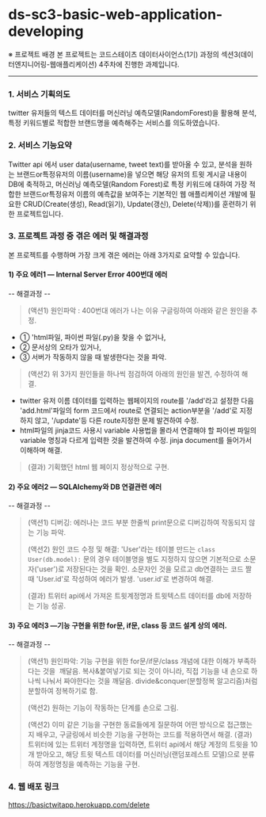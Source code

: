 # ds-sc3-basic-web-application-developing

※ 프로젝트 배경
 본 프로젝트는 코드스테이츠 데이터사이언스(1기) 과정의 섹션3(데이터엔지니어링-웹애플리케이션) 4주차에 진행한 과제입니다. 

---
### 1. 서비스 기획의도
 twitter 유저들의 텍스트 데이터를 머신러닝 예측모델(RandomForest)을 활용해 분석, 특정 키워드별로 적합한 브랜드명을 예측해주는 서비스를 의도하였습니다. 

### 2. 서비스 기능요약
 Twitter api 에서 user data(username, tweet text)를 받아올 수 있고, 
 분석을 원하는 브랜드or특정유저의 이름(username)을 넣으면 해당 유저의 트윗 게시글 내용이 DB에 축적하고,
 머신러닝 예측모델(Random Forest)로 특정 키워드에 대하여 가장 적합한 브랜드or특정유저 이름의 예측값을 보여주는 기본적인 웹 애플리케이션 개발에 필요한 
 CRUD(Create(생성), Read(읽기), Update(갱신), Delete(삭제))를 훈련하기 위한 프로젝트입니다. 
    
### 3. 프로젝트 과정 중 겪은 에러 및 해결과정
 본 프로젝트를 수행하며 가장 크게 겪은 에러는 아래 3가지로 요약할 수 있습니다.
 
#### 1) 주요 에러1 — Internal Server Error 400번대 에러

-- 해결과정 --
 
> (액션1) 원인파악 : 400번대 에러가 나는 이유 구글링하여 아래와 같은 원인을 추정.
- ① 'html파일, 파이썬 파일(.py)을 찾을 수 없거나, 
- ② 문서상의 오타가 있거나,
- ③ 서버가 작동하지 않을 때 발생한다는 것을 파악. 
> 
> (액션2) 위 3가지 원인들을 하나씩 점검하여 아래의 원인을 발견, 수정하여 해결.  
 - twitter 유저 이름 데이터를 입력하는 웹페이지의 route를 '/add'라고 설정한 다음 'add.html'파일의 form 코드에서 route로 연결되는 action부분을 '/add'로 지정하지 않고, '/update'등 다른 route지정한 문제 발견하여 수정. 
 - html파일의 jinja코드 사용시 variable 사용법을 몰라서 연결해야 할 파이썬 파일의 variable 명칭과 다르게 입력한 것을 발견하여 수정. jinja document를 들어가서 이해하며 해결. 
> (결과) 기획했던 html 웹 페이지 정상적으로 구현.  
 
#### 2) 주요 에러2 — SQLAlchemy와 DB 연결관련 에러

-- 해결과정 --

> (액션1) 디버깅: 에러나는 코드 부분 한줄씩 print문으로 디버깅하여 작동되지 않는 기능 파악. 
> 
> (액션2) 원인 코드 수정 및 해결: 'User'라는 테이블 만드는 ```class User(db.model):``` 문의 경우 테이블명을 별도 지정하지 않으면 기본적으로 소문자('user')로 저장된다는 것을 확인. 소문자인 것을 모르고 db연결하는 코드 짤 때 'User.id'로 작성하여 에러가 발생. 'user.id'로 변경하여 해결. 
>
> (결과) 트위터 api에서 가져온 트윗계정명과 트윗텍스트 데이터를 db에 저장하는 기능 성공. 
 
#### 3) 주요 에러3 —기능 구현을 위한 for문, if문, class 등 코드 설계 상의 에러.
 
-- 해결과정 --

> (액션1) 원인파악: 기능 구현을 위한 for문/if문/class 개념에 대한 이해가 부족하다는 것을  깨달음. 복사&붙여넣기로 되는 것이 아니라, 직접 기능을 내 손으로 하나씩 나눠서 짜야한다는 것을 깨달음. divide&conquer(분할정복 알고리즘)처럼 분할하여 정복하기로 함. 
> 
> (액션2) 원하는 기능이 작동하는 단계를 손으로 그림.
> 
> (액션2) 이미 같은 기능을 구현한 동료들에게 질문하여 어떤 방식으로 접근했는지 배우고, 구글링에서 비슷한 기능을 구현하는 코드를 적용하면서 해결. 
> (결과) 트위터에 있는 트위터 계정명을 입력하면, 트위터 api에서 해당 계정의 트윗을 10개 받아오고, 해당 트윗 텍스트 데이터를 머신러닝(랜덤포레스트 모델)으로 분류하여 계정명칭을 예측하는 기능을 구현. 
> 

### 4. 웹 배포 링크 
https://basictwitapp.herokuapp.com/delete
